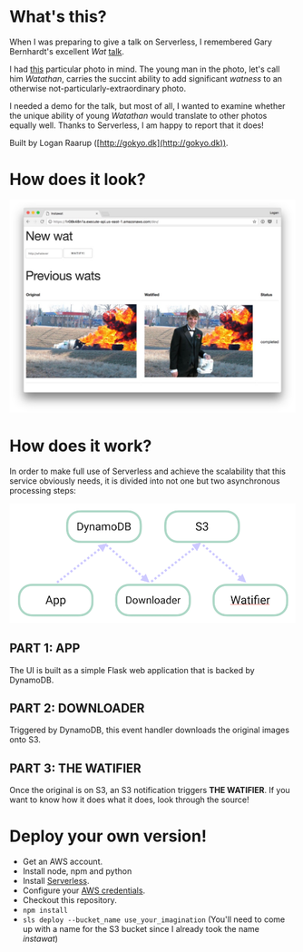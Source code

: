 # What's this?

When I was preparing to give a talk on Serverless, I remembered
Gary Bernhardt's excellent _Wat_ [talk](https://www.destroyallsoftware.com/talks/wat).

I had [this](http://knowyourmeme.com/memes/the-guy-holding-a-sewing-machine-in-front-of-a-ups-truck-accident-the-unexplainable-picture) particular
photo in mind. The young man in the photo, let's call him _Watathan_,
carries the succint ability to add significant _watness_ to an otherwise
not-particularly-extraordinary photo.

I needed a demo for the talk, but most of all, I wanted to examine whether the unique
ability of young _Watathan_ would translate to other photos equally well.
Thanks to Serverless, I am happy to report that it does!

Built by Logan Raarup ([http://gokyo.dk](http://gokyo.dk)).


# How does it look?

![Screenshot](https://raw.githubusercontent.com/logandk/instawat/master/images/screenshot.jpg)

# How does it work?

In order to make full use of Serverless and achieve the scalability that this service
obviously needs, it is divided into not one but two asynchronous processing steps:

![Steps](https://raw.githubusercontent.com/logandk/instawat/master/images/steps.png)

## PART 1: APP

The UI is built as a simple Flask web application that is backed by DynamoDB.

## PART 2: DOWNLOADER

Triggered by DynamoDB, this event handler downloads the original images onto S3.

## PART 3: THE WATIFIER

Once the original is on S3, an S3 notification triggers **THE WATIFIER**. If you want
to know how it does what it does, look through the source!

# Deploy your own version!

* Get an AWS account.
* Install node, npm and python
* Install [Serverless](http://serverless.com).
* Configure your [AWS credentials](https://serverless.com/framework/docs/providers/aws/guide/credentials/).
* Checkout this repository.
* `npm install`
* `sls deploy --bucket_name use_your_imagination` (You'll need to come up with a name for the S3 bucket since I already took the name *instawat*)
